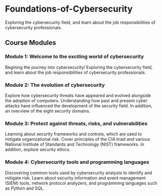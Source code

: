 # Foundations-of-Cybersecurity
Exploring the cybersecurity field, and learn about the job responsibilities of cybersecurity professionals.

## Course Modules
### Module 1: Welcome to the exciting world of cybersecurity
Begining the journey into cybersecurity! Exploring the cybersecurity field, and learn about the job responsibilities of cybersecurity professionals.

### Module 2: The evolution of cybersecurity
Explore how cybersecurity threats have appeared and evolved alongside the adoption of computers. Understanding how past and present cyber attacks have influenced the development of the security field. In addition, an overview of the eight security domains.

### Module 3: Protect against threats, risks, and vulnerabilities
Learning about security frameworks and controls, which are used to mitigate organizational risk. Cover principles of the CIA triad and various National Institute of Standards and Technology (NIST) frameworks. In addition, explore security ethics.

### Module 4: Cybersecurity tools and programming languages
Discovering common tools used by cybersecurity analysts to identify and mitigate risk. Learn about security information and event management (SIEM) tools, network protocol analyzers, and programming languages such as Python and SQL.
